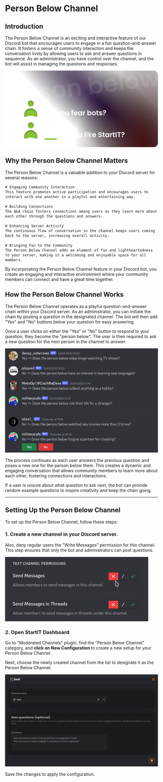 # Person Below Channel

## Introduction

The Person Below Channel is an exciting and interactive feature of our Discord bot that encourages users to engage in a
fun question-and-answer chain. It fosters a sense of community interaction and keeps the conversation lively by allowing
users to ask and answer questions in sequence. As an administrator, you have control over the channel, and the bot will
assist in managing the questions and responses.

![](../assets/v29.png)

## Why the Person Below Channel Matters

The Person Below Channel is a valuable addition to your Discord server for several reasons:

```cards
# Engaging Community Interaction
This feature promotes active participation and encourages users to interact with one another in a playful and entertaining way.

# Building Connections
The Q&A chain fosters connections among users as they learn more about each other through the questions and answers.

# Enhancing Server Activity
The continuous flow of conversation in the channel keeps users coming back to the server, increasing overall activity.

# Bringing Fun to the Community
The Person Below Channel adds an element of fun and lightheartedness to your server, making it a welcoming and enjoyable space for all members.
```

By incorporating the Person Below Channel feature in your Discord bot, you create an engaging and interactive
environment where your community members can connect and have a great time together.

## How the Person Below Channel Works

The Person Below Channel operates as a playful question-and-answer chain within your Discord server. As an
administrator, you can initiate the chain by posting a question in the designated channel. The bot will then add "Yes"
and "No" buttons below your question for easy answering.

Once a user clicks on either the "Yes" or "No" button to respond to your question, they become the "person below". The
user is then required to ask a new question for the next person in the channel to answer.

![](../assets/v41.png)

The process continues as each user answers the previous question and poses a new one for the person below them. This
creates a dynamic and engaging conversation that allows community members to learn more about each other, fostering
connections and interactions.

If a user is unsure about what question to ask next, the bot can provide random example questions to inspire creativity
and keep the chain going.

---

## Setting Up the Person Below Channel

To set up the Person Below Channel, follow these steps:

### 1. Create a new channel in your Discord server.

Also, deny regular users the "Write Messages" permission for this channel. This step ensures that only the bot and 
administrators can post questions.

![](../assets/v43.png)

### 2. Open StartIT Dashboard

Go to "Moderated Channels" plugin, find the "Person Below Channel" category, and **click on New Configuration** to create
a new setup for your Person Below Channel.

Next, choose the newly created channel from the list to designate it as the Person Below Channel. 

![](../assets/v42.png)

Save the changes to apply the configuration.